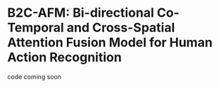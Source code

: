 # B2C-AFM: Bi-directional Co-Temporal and Cross-Spatial Attention Fusion Model for Human Action Recognition
code coming soon
